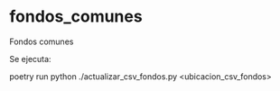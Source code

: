 # fondos_comunes
Fondos comunes

Se ejecuta:

poetry run python ./actualizar_csv_fondos.py <ubicacion_csv_fondos>
